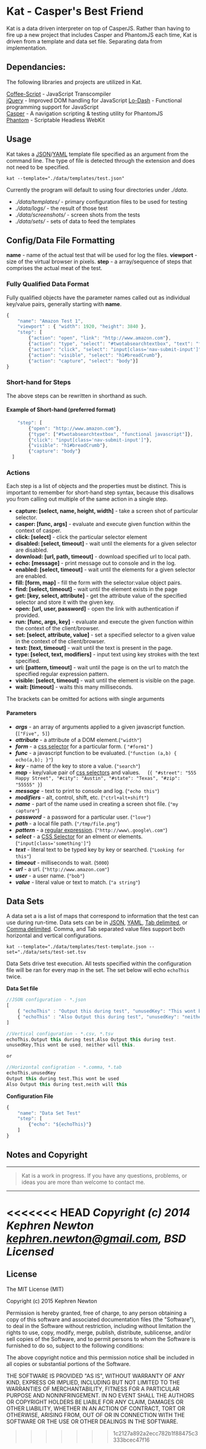 # Kat - Casper's Best Friend

Kat is a data driven interpreter on top of CasperJS. Rather than having to fire up a new project that includes Casper and PhantomJS each time, Kat is driven from a template and data set file. Separating data from implementation.

## **Dependancies:**
The following libraries and projects are utilized in Kat.

[Coffee-Script](http://coffeescript.org/) - JavaScript Transcompiler  
[jQuery](http://jquery.com/) - Improved DOM handling for JavaScript
[Lo-Dash](http://lodash.com/) - Functional programming support for JavaScript  
[Casper](http://casperjs.org/) - A navigation scripting & testing utility for PhantomJS  
[Phantom](http://phantomjs.org) - Scriptable Headless WebKit  

## Usage
Kat takes a [JSON](http://www.json.org/)/[YAML](http://www.yaml.org/) template file specified as an argument from the command line. The type of file is detected through the extension and does not need to be specified.

`kat --template="./data/templates/test.json"`

Currently the program will default to using four directories under *./data*.
- *./data/templates/* - primary configuration files to be used for testing
- *./data/logs/* - the result of those test
- *./data/screenshots/* - screen shots from the tests
- *./data/sets/* - sets of data to feed the templates 

## Config/Data File Formatting

**name** - name of the actual test that will be used for log the files.
**viewport** - size of the virtual browser in pixels.
**step** - a array/sequence of steps that comprises the actual meat of the test.

### Fully Qualified Data Format

Fully qualified objects have the parameter names called out as individual key/value pairs, generally starting with **name**.

```js
{
	"name": "Amazon Test 1",
	"viewport" : { "width": 1920, "height": 3840 },
	"step": [
		{"action": "open", "link": "http://www.amazon.com"},
		{"action": "type", "select": "#twotabsearchtextbox", "text": "functional javascript"},
		{"action": "click", "select": "input[class='nav-submit-input']"},
		{"action": "visible", "select": "h1#breadCrumb"},
		{"action": "capture", "select": "body"}]
}
```

### Short-hand for Steps

The above steps can be rewritten in shorthand as such.

#### Example of Short-hand (preferred format)
```js
	"step": [
		{"open": "http://www.amazon.com"},
		{"type": ["#twotabsearchtextbox", "functional javascript"]},
		{"click": "input[class='nav-submit-input']"},
		{"visible": "h1#breadCrumb"},
		{"capture": "body"}
  ]
```

### Actions

Each step is a list of objects and the properties must be distinct. This is important to remember for short-hand step syntax, because this disallows you from calling out multiple of the same action in a single step.

- **capture: [select, name, height, width]** - take a screen shot of particular selector.
- **casper: [func, args]** - evaluate and execute given function within the context of casper.
- **click: [select]** - click the particular selector element
- **disabled: [select, timeout]** - wait until the elements for a given selector are disabled.
- **download: [url, path, timeout]** - download specified url to local path.
- **echo: [message]** - print message out to console and in the log.
- **enabled: [select, timeout]** - wait until the elements for a given selector are enabled.
- **fill: [form, map]** - fill the form with the selector:value object pairs.
- **find: [select, timeout]** - wait until the element exists in the page
- **get: [key, select, attribute]** - get the attribute value of the specified selector and store it with the given key.
- **open: [url, user, password]** - open the link with authentication if provided.
- **run: [func, args, key]** - evaluate and execute the given function within the context of the client/browser.
- **set: [select, attribute, value]** - set a specified selector to a given value in the context of the client/browser.
- **text: [text, timeout]** - wait until the text is present in the page.
- **type: [select, text, modifiers]** - input text using key strokes with the text specified.
- **uri: [pattern, timeout]** - wait until the page is on the url to match the specified regular expression pattern.
- **visible: [select, timeout]** - wait until the element is visible on the page.
- **wait: [timeout]** - waits this many milliseconds.



The brackets can be omitted for actions with single arguments

#### Parameters

- ***args*** - an array of arguments applied to a given javascript function. (`["Five", 5]`)
- ***attribute*** - a attribute of a DOM element.(`"width"`)
- ***form*** - a [css selector](http://www.w3schools.com/cssref/css_selectors.asp) for a particular form. ( `"#form1"` )
- ***func*** - a javascript function to be evaluated. (`"function (a,b) { echo(a,b); }"`)
- ***key*** - name of the key to store a value. (`"search"`)
- ***map*** - key/value pair of [css selectors](http://www.w3schools.com/cssref/css_selectors.asp) and values.
&nbsp;&nbsp;&nbsp;&nbsp;(`{ "#street": "555 Happy Street", "#city": "Austin", "#state": "Texas", "#zip": "55555" }`)
- ***message*** - text to print to console and log. (`"echo this"`)
- ***modifiers*** - alt, control, shift, etc. (`"ctrl+alt+shift"`)
- ***name*** - part of the name used in creating a screen shot file. (`"my capture"`)
- ***password*** - a password for a particular user. (`"love"`)
- ***path*** - a local file path. (`"/tmp/file.png"`)
- ***pattern*** - a [regular expression](http://www.regular-expressions.info/). (`"http://www\.google\.com"`)
- ***select*** - a [CSS Selector](http://www.w3schools.com/cssref/css_selectors.asp) for an elment or elements. (`"input[class='something']"`)
- ***text*** - literal text to be typed key by key or searched. (`"Looking for this"`)
- ***timeout*** - milliseconds to wait. (`5000`)
- ***url*** - a url. (`"http://www.amazon.com"`)
- ***user*** - a user name. (`"bob"`)
- ***value*** - literal value or text to match. (`"a string"`)

## Data Sets
A data set a is a list of maps that correspond to information that the test can use during run-time. Data sets can be in  [JSON](http://www.json.org/), [YAML](http://www.yaml.org/), [Tab delimited](http://en.wikipedia.org/wiki/Tab-separated_values), or [Comma delimited](http://en.wikipedia.org/wiki/Comma-separated_values). Comma, and Tab separated value files support both horizontal and vertical configurations.

`kat --template="./data/templates/test-template.json --set="./data/sets/test-set.tsv`

Data Sets drive test execution. All tests specified within the configuration file will be ran for every map in the set. The set below will echo `echoThis` twice.

**Data Set file**

```js
//JSON configuration - *.json  
[
	{ "echoThis" : "Output this during test", "unusedKey": "This wont be used"},
	{ "echoThis" : "Also Output this during test", "unusedKey": "neither will this"}
]

//Vertical configuration - *.csv, *.tsv  
echoThis,Output this during test,Also Output this during test.
unusedKey,This wont be used, neither will this.

or  

//Horizontal configration - *.comma, *.tab
echoThis,unusedKey
Output this during test,This wont be used
Also Output this during test,neith will this

```  

**Configuration File**
```javascript
{
	"name": "Data Set Test"
	"step": [
		{"echo": "${echoThis}"}
	]
}
```

## Notes and Copyright

---

> Kat is a work in progress. If you have any questions, problems, or ideas you are more than welcome to contact me.

---

<<<<<<< HEAD
*Copyright (c) 2014 __Kephren Newton__ <kephren.newton@gmail.com>, __BSD Licensed__*
=======
## License

The MIT License (MIT)

Copyright (c) 2015 Kephren Newton

Permission is hereby granted, free of charge, to any person obtaining a copy
of this software and associated documentation files (the "Software"), to deal
in the Software without restriction, including without limitation the rights
to use, copy, modify, merge, publish, distribute, sublicense, and/or sell
copies of the Software, and to permit persons to whom the Software is
furnished to do so, subject to the following conditions:

The above copyright notice and this permission notice shall be included in all
copies or substantial portions of the Software.

THE SOFTWARE IS PROVIDED "AS IS", WITHOUT WARRANTY OF ANY KIND, EXPRESS OR
IMPLIED, INCLUDING BUT NOT LIMITED TO THE WARRANTIES OF MERCHANTABILITY,
FITNESS FOR A PARTICULAR PURPOSE AND NONINFRINGEMENT. IN NO EVENT SHALL THE
AUTHORS OR COPYRIGHT HOLDERS BE LIABLE FOR ANY CLAIM, DAMAGES OR OTHER
LIABILITY, WHETHER IN AN ACTION OF CONTRACT, TORT OR OTHERWISE, ARISING FROM,
OUT OF OR IN CONNECTION WITH THE SOFTWARE OR THE USE OR OTHER DEALINGS IN THE
SOFTWARE.
>>>>>>> 1c2127a892a2ecc782b1f88475c3333bcec47f16
